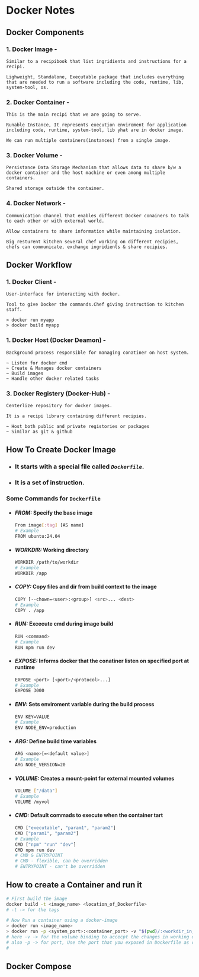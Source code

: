 # Docker Notes

## Docker Components
### 1. Docker Image -
    Similar to a recipibook that list ingridients and instructions for a recipi.

    Lighweight, Standalone, Executable package that includes everything that are needed to run a software including the code, runtime, lib, system-tool, os.

### 2. Docker Container -
    This is the main recipi that we are going to serve.

    Runable Instance, It represents execution enviroment for application including code, runtime, system-tool, lib yhat are in docker image.

    We can run multiple containers(instances) from a single image.

### 3. Docker Volume  -
    Persistance Data Storage Mechanism that allows data to share b/w a docker container and the host machine or even among multiple containers.

    Shared storage outside the container.


### 4. Docker Network -
    Communication channel that enables different Docker conainers to talk to each other or with external world.

    Allow containers to share information while maintaining isolation.

    Big resturent kitchen several chef working on different recipies, chefs can communicate, exchange ingridients & share recipies.

## Docker Workflow
### 1. Docker Client -
    User-interface for interacting with docker.

    Tool to give Docker the commands.Chef giving instruction to kitchen staff.

    > docker run myapp
    > docker build myapp

### 1. Docker Host (Docker Deamon) -
    Background process responsible for managing conatiner on host system.

    ~ Listen for docker cmd
    ~ Create & Manages docker containers
    ~ Build images
    ~ Handle other docker related tasks

### 3. Docker Registery (Docker-Hub) -
    Centerlize repository for docker images.

    It is a recipi library containing different recipies.

    ~ Host both public and private registories or packages
    ~ Similar as git & github

## How To Create Docker Image
- ### It starts with a special file called ***`Dockerfile`***.
- ### It is a set of instruction.
### Some Commands for `Dockerfile` 
- #### ***FROM:*** Specify the base image
    ```bash
    From image[:tag] [AS name]
    # Example
    FROM ubuntu:24.04
    ```
- #### ***WORKDIR:***  Working directory
    ```bash
    WORKDIR /path/to/workdir
    # Example
    WORKDIR /app
    ```
- #### ***COPY:*** Copy files and dir from build context to the image  
    ```bash
    COPY [--chown=<user>:<group>] <src>... <dest>
    # Example
    COPY . /app
    ```
- #### ***RUN:*** Excecute cmd during image build
    ```bash
    RUN <command>
    # Example
    RUN npm run dev
    ```
- #### ***EXPOSE:*** Informs docker that the conatiner listen on specified port at runtime
    ```bash
    EXPOSE <port> [<port>/<protocol>...]
    # Example
    EXPOSE 3000
    ```
- #### ***ENV:*** Sets enviroment variable during the build process
    ```bash
    ENV KEY=VALUE
    # Example
    ENV NODE_ENV=production
    ```
- #### ***ARG:*** Define build time variables
    ```bash
    ARG <name>[=<default value>]
    # Example
    ARG NODE_VERSION=20
    ```

- #### ***VOLUME:*** Creates a mount-point for external mounted volumes 
    ```bash
    VOLUME ["/data"]
    # Example
    VOLUME /myvol
    ```
- #### ***CMD:*** Default commads to execute when the container tart 
    ```bash
    CMD ["executable", "param1", "param2"]
    CMD ["param1", "param2"]
    # Example
    CMD ["npm" "run" "dev"]
    CMD npm run dev
    # CMD & ENTRYPOINT
    # CMD - flexible, can be overridden
    # ENTRYPOINT - can't be overridden
    ```
## How to create a Container and run it
```bash
# First build the image
docker build -t <image_name> <location_of_Dockerfile>
# -t -> for the tags

# Now Run a container using a docker-image
> docker run <image_name>
> docker run -p <system_port>:<container_port> -v "$(pwd)/:<workdir_in_container>" <image_name>
# here -v -> for the volume binding to accecpt the changes in working dir from current working dir.
# also -p -> for port, Use the port that you exposed in Dockerfile as container_port
# 

```

## Docker Compose

